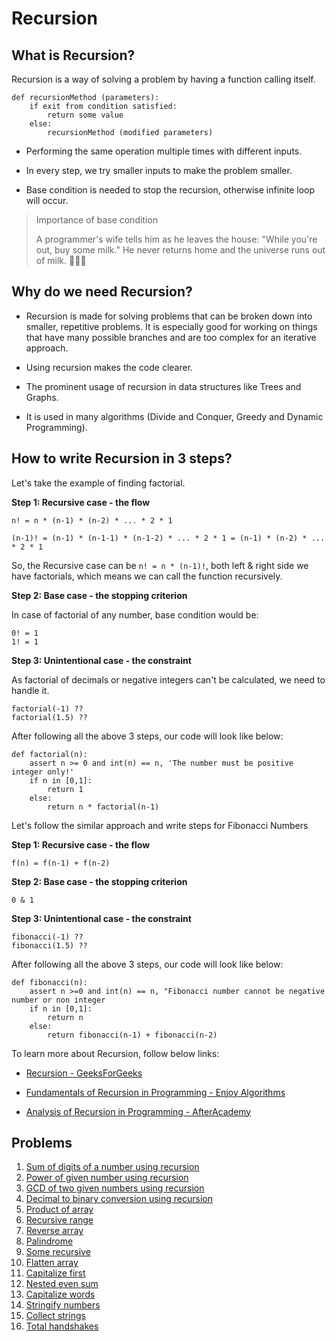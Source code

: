 # Recursion

## What is Recursion?

Recursion is a way of solving a problem by having a function calling itself.

```
def recursionMethod (parameters):
    if exit from condition satisfied:
        return some value
    else:
        recursionMethod (modified parameters)
```
    

- Performing the same operation multiple times with different inputs.

- In every step, we try smaller inputs to make the problem smaller.

- Base condition is needed to stop the recursion, otherwise infinite loop will occur.

> Importance of base condition
>
> A programmer's wife tells him as he leaves the house: "While you're out, buy some milk." He never returns home and the universe runs out of milk. :rofl::rofl::rofl:

## Why do we need Recursion?

- Recursion is made for solving problems that can be broken down into smaller, repetitive problems. It is especially good for working on things that have many possible branches and are too complex for an iterative approach.

- Using recursion makes the code clearer.

- The prominent usage of recursion in data structures like Trees and Graphs.

- It is used in many algorithms (Divide and Conquer, Greedy and Dynamic Programming).

## How to write Recursion in 3 steps?

Let's take the example of finding factorial.

**Step 1: Recursive case - the flow**

```
n! = n * (n-1) * (n-2) * ... * 2 * 1

(n-1)! = (n-1) * (n-1-1) * (n-1-2) * ... * 2 * 1 = (n-1) * (n-2) * ... * 2 * 1
```

So, the Recursive case can be `n! = n * (n-1)!`, both left & right side we have factorials, which means we can call the function recursively.

**Step 2: Base case - the stopping criterion**

In case of factorial of any number, base condition would be:

```
0! = 1
1! = 1
```

**Step 3: Unintentional case - the constraint**

As factorial of decimals or negative integers can't be calculated, we need to handle it.

```
factorial(-1) ??
factorial(1.5) ??
```

After following all the above 3 steps, our code will look like below:

```
def factorial(n):
    assert n >= 0 and int(n) == n, 'The number must be positive integer only!'
    if n in [0,1]:
        return 1
    else:
        return n * factorial(n-1)
```

Let's follow the similar approach and write steps for Fibonacci Numbers

**Step 1: Recursive case - the flow**

```
f(n) = f(n-1) + f(n-2)
```

**Step 2: Base case - the stopping criterion**

```
0 & 1
```

**Step 3: Unintentional case - the constraint**

```
fibonacci(-1) ??
fibonacci(1.5) ??
```

After following all the above 3 steps, our code will look like below:

```
def fibonacci(n):
    assert n >=0 and int(n) == n, "Fibonacci number cannot be negative number or non integer
    if n in [0,1]:
        return n
    else:
        return fibonacci(n-1) + fibonacci(n-2)
```

To learn more about Recursion, follow below links:

- [Recursion - GeeksForGeeks](https://www.geeksforgeeks.org/learn-data-structures-and-algorithms-dsa-tutorial/#recursion)

- [Fundamentals of Recursion in Programming - Enjoy Algorithms](https://www.enjoyalgorithms.com/blog/recursion-explained-how-recursion-works-in-programming)

- [Analysis of Recursion in Programming - AfterAcademy](https://afteracademy.com/blog/analysis-of-recursion-in-programming/#:~:text=The%20number%20of%20levels%20in,tree%20is%20log2(N).&text=The%20cost%20at%20the%20last,number%20of%20subproblems%20is%20N.&text=The%20time%20complexity%20of%20the%20above,is%20O(N%20logN))

## Problems

1. [Sum of digits of a number using recursion](Problems/sum_of_digits.py)
2. [Power of given number using recursion](Problems/power_of_num.py)
3. [GCD of two given numbers using recursion](Problems/gcd.py)
4. [Decimal to binary conversion using recursion](Problems/dec_to_bin.py)
5. [Product of array](Problems/product_of_array.py)
6. [Recursive range](Problems/recursive_range.py)
7. [Reverse array](Problems/reverse.py)
8. [Palindrome](Problems/is_palindrome.py)
9. [Some recursive](Problems/some_recursive.py)
10. [Flatten array](Problems/flatten.py)
11. [Capitalize first](Problems/capitalize_first.py)
12. [Nested even sum](Problems/nested_even_sum.py)
13. [Capitalize words](Problems/capitalize_words.py)
14. [Stringify numbers](Problems/stringify_numbers.py)
15. [Collect strings](Problems/collect_strings.py)
16. [Total handshakes](Problems/total_handshakes.py)